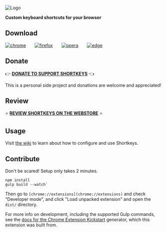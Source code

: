![Logo](https://user-images.githubusercontent.com/32261/33674247-eca884f0-da7c-11e7-8237-409887ef2c52.png)

**Custom keyboard shortcuts for your browser**

## Download

[![chrome](https://user-images.githubusercontent.com/32261/33695359-fe69c322-daca-11e7-8fd3-7a0126d08852.png)](https://chrome.google.com/webstore/detail/shortkeys-custom-keyboard/logpjaacgmcbpdkdchjiaagddngobkck?hl=en-US&gl=US)&nbsp;&nbsp;&nbsp;&nbsp;&nbsp;&nbsp;
[![firefox](https://user-images.githubusercontent.com/32261/33695357-fe523b9e-daca-11e7-852b-6af15186b8c7.png)](https://addons.mozilla.org/en-US/firefox/addon/shortkeys-custom-shortcuts/)&nbsp;&nbsp;&nbsp;&nbsp;&nbsp;&nbsp;
[![opera](https://user-images.githubusercontent.com/32261/33695358-fe5e604a-daca-11e7-85cb-48e98367030d.png)](https://addons.opera.com/en/extensions/details/shortkeys/?display=en)&nbsp;&nbsp;&nbsp;&nbsp;&nbsp;&nbsp;
[![edge](https://user-images.githubusercontent.com/32261/33695356-fe474342-daca-11e7-8777-e163d19bcbf4.png)](https://github.com/mikecrittenden/shortkeys/releases)&nbsp;&nbsp;&nbsp;&nbsp;&nbsp;&nbsp;

## Donate

👉 **[DONATE TO SUPPORT SHORTKEYS](https://salt.bountysource.com/teams/chrome-shortkeys)** 👈 

This is a personal side project and donations are welcome and appreciated!

## Review

⭐ **[REVIEW SHORTKEYS ON THE WEBSTORE](https://chrome.google.com/webstore/detail/shortkeys-custom-keyboard/logpjaacgmcbpdkdchjiaagddngobkck/reviews?hl=en-US&gl=US)** ⭐

## Usage

Visit [the wiki](https://github.com/mikecrittenden/chrome-shortkeys/wiki/How-To-Use-Shortkeys) to learn about how to configure and use Shortkeys.

## Contribute

Don't be scared! Setup only takes 2 minutes.

```
npm install
gulp build --watch`
```

Then go to `[chrome://extensions](chrome://extensions)` and check "Developer mode", and click "Load unpacked extension" and open the `dist/` directory.

For more info on development, including the supported Gulp commands, see the [docs for the Chrome Extension Kickstart](https://github.com/HaNdTriX/generator-chrome-extension-kickstart/blob/HEAD/DOCUMENTATION.md) generator, which this extension was built from.
